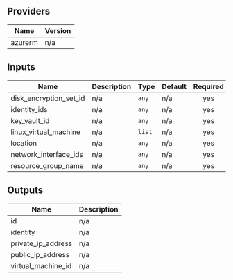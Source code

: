 ## Providers

| Name | Version |
|------|---------|
| azurerm | n/a |

## Inputs

| Name | Description | Type | Default | Required |
|------|-------------|------|---------|:-----:|
| disk\_encryption\_set\_id | n/a | `any` | n/a | yes |
| identity\_ids | n/a | `any` | n/a | yes |
| key\_vault\_id | n/a | `any` | n/a | yes |
| linux\_virtual\_machine | n/a | `list` | n/a | yes |
| location | n/a | `any` | n/a | yes |
| network\_interface\_ids | n/a | `any` | n/a | yes |
| resource\_group\_name | n/a | `any` | n/a | yes |

## Outputs

| Name | Description |
|------|-------------|
| id | n/a |
| identity | n/a |
| private\_ip\_address | n/a |
| public\_ip\_address | n/a |
| virtual\_machine\_id | n/a |

